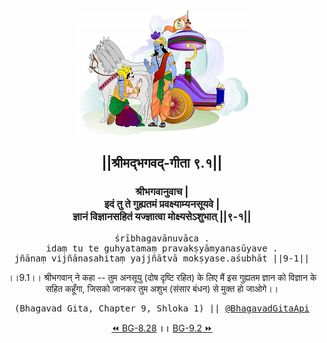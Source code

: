 <center><img src="../../asset/BG.png" alt="#API #bhagavadgitaapi #slok #nodejs #js #api #gitaapi #krishna #hinduism #vedic #ISKCON #shreemadbhagavadgita #technology"/>
<h2>||श्रीमद्‍भगवद्‍-गीता ९.१||</h2>
<h3>श्रीभगवानुवाच |<br/>इदं तु ते गुह्यतमं प्रवक्ष्याम्यनसूयवे |<br/>ज्ञानं विज्ञानसहितं यज्ज्ञात्वा मोक्ष्यसेऽशुभात् ||९-१||</h3>
<pre>śrībhagavānuvāca .<br/>idaṃ tu te guhyatamaṃ pravakṣyāmyanasūyave .<br/>jñānaṃ vijñānasahitaṃ yajjñātvā mokṣyase.aśubhāt ||9-1||</pre>
<p>।।9.1।। श्रीभगवान् ने कहा -- तुम अनसूयु (दोष दृष्टि रहित) के लिए मैं इस गुह्यतम ज्ञान को विज्ञान के सहित कहूँगा, जिसको जानकर तुम अशुभ (संसार बंधन) से मुक्त हो जाओगे।।</p>
<pre>(Bhagavad Gita, Chapter 9, Shloka 1) || <a href="https://twitter.com/bhagavadgitaapi">@BhagavadGitaApi</a></pre><a href="../../8/28">⏪  BG-8.28</a><b>        ।।        </b><a href="../../9/2">BG-9.2  ⏩</a></center></center>